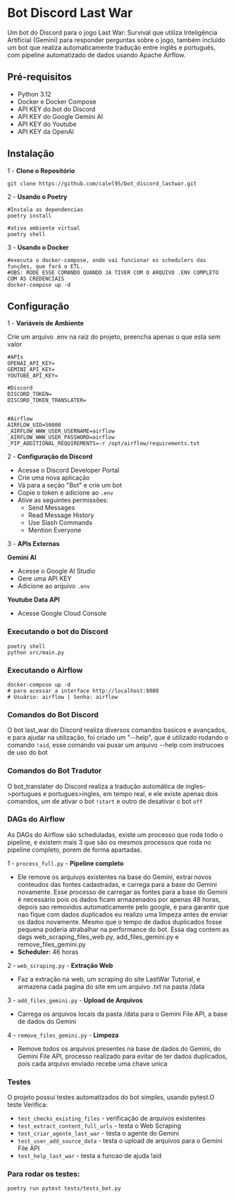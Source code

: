 # Bot Discord Last War

Um bot do Discord para o jogo Last War: Survival que utiliza Inteligência Artificial (Gemini) para responder perguntas sobre o jogo, também incluído um bot que realiza automaticamente tradução entre inglês e português, com pipeline automatizado de dados usando Apache Airflow.

## Pré-requisitos
- Python 3.12
- Docker e Docker Compose
- API KEY do bot do Discord
- API KEY do Google Gemini AI
- API KEY do Youtube
- API KEY da OpenAI

## Instalação

1 - **Clone o Repositório**
    
    git clone https://github.com/calel95/bot_discord_lastwar.git

2 - **Usando o Poetry**

    #Instala as dependencias
    poetry install

    #ativa ambiente virtual
    poetry shell

3 - **Usando o Docker**

    #executa o docker-compose, onde vai funcionar os schedulers das funções, que fará o ETL.
    #OBS: RODE ESSE COMANDO QUANDO JA TIVER COM O ARQUIVO .ENV COMPLETO COM AS CREDENCIAIS
    docker-compose up -d

## Configuração

1 - **Variáveis de Ambiente**

Crie um arquivo .env na raiz do projeto, preencha apenas o que esta sem valor

    #APIs
    OPENAI_API_KEY=
    GEMINI_API_KEY=
    YOUTUBE_API_KEY=

    #Discord
    DISCORD_TOKEN=
    DISCORD_TOKEN_TRANSLATER=
    

    #Airflow
    AIRFLOW_UID=50000
    _AIRFLOW_WWW_USER_USERNAME=airflow
    _AIRFLOW_WWW_USER_PASSWORD=airflow
    _PIP_ADDITIONAL_REQUIREMENTS=-r /opt/airflow/requirements.txt

2 - **Configuração do Discord**

- Acesse o Discord Developer Portal
- Crie uma nova aplicação
- Vá para a seção "Bot" e crie um bot
- Copie o token e adicione ao `.env`
- Ative as seguintes permissões:
    - Send Messages
    - Read Message History
    - Use Slash Commands
    - Mention Everyone

3 - **APIs Externas**

**Gemini AI**
- Acesse o Google AI Studio
- Gere uma API KEY
- Adicione ao arquivo `.env`

**Youtube Data API**
- Acesse Google Cloud Console

### Executando o bot do Discord
    poetry shell
    python src/main.py

### Executando o Airflow
    docker-compose up -d
    # para acessar a interface http://localhost:8080
    # Usuário: airflow | Senha: airflow

### Comandos do Bot Discord

O bot last_war do Discord realiza diversos comandos basicos e avançados, e para ajudar na utilização, foi criado um "--help", que é utilizado rodando o comando `!aid`, esse comando vai puxar um arquivo --help com instrucoes de uso do bot

### Comandos do Bot Tradutor

O bot_translater do Discord realiza a tradução automática de ingles->portugues e portugues>ingles, em tempo real, e ele existe apenas dois comandos, um de ativar o bot `!start` e outro de desativar o bot `off`

### DAGs do Airflow

As DAGs do Airflow são scheduladas, existe um processo que roda todo o pipeline, e existem mais 3 que são os mesmos processos que roda no pipeline completo, porem de forma apartadas.

1 - `process_full.py` - **Pipeline completo**
- Ele remove os arquivos existentes na base do Gemini, extrai novos conteudos das fontes cadastradas, e carrega para a base do Gemini novamente. Esse processo de carregar as fontes para a base do Gemini é necessário pois os dados ficam armazenados por apenas 48 horas, depois sao removidos automaticamente pelo google, e para garantir que nao fique com dados duplicados eu realizo uma limpeza antes de enviar os dados novamente. Mesmo que o tempo de dados duplicados fosse pequena poderia atrabalhar na performance do bot. Essa dag contem as dags web_scraping_files_web.py, add_files_gemini.py e remove_files_gemini.py
- **Scheduler:** 46 horas

2 - `web_scraping.py` - **Extração Web**
- Faz a extração na web, um scraping do site LastWar Tutorial, e armazena cada pagina do site em um arquivo .txt na pasta /data

3 - `add_files_gemini.py` - **Upload de Arquivos**
- Carrega os arquivos locais da pasta /data para o Gemini File API, a base de dados do Gemini

4 - `remove_files_gemini.py` - **Limpeza**
- Remove todos os arquivos presentes na base de dados do Gemini, do Gemini File API, processo realizado para evitar de ter dados duplicados, pois cada arquivo enviado recebe uma chave unica

### Testes
O projeto possuí testes automatizados do bot simples, usando pytest.O teste Verifica:
- `test_checks_existing_files` - verificação de arquivos existentes
- `test_extract_content_full_urls` -  testa o Web Scraping
- `test_criar_agente_last_war` - testa o agente do Gemini 
- `test_user_add_source_data` - testa o upload de arquivos para o Gemini File API
- `test_help_last_war` - testa a funcao de ajuda !aid

### Para rodar os testes:

    poetry run pytest tests/tests_bot.py


